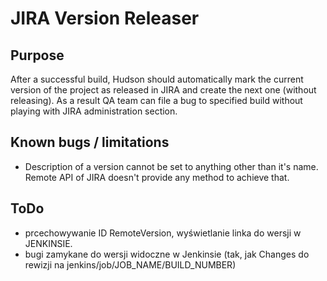 # JIRA Version Releaser

## Purpose
After a successful build, Hudson should automatically mark the current version of the project as released in JIRA and create the next one (without releasing).
As a result QA team can file a bug to specified build without playing with JIRA administration section.

## Known bugs / limitations
* Description of a version cannot be set to anything other than it's name. Remote API of JIRA doesn't provide any method to achieve that.

## ToDo
* prcechowywanie ID RemoteVersion, wyświetlanie linka do wersji w JENKINSIE.
* bugi zamykane do wersji widoczne w Jenkinsie (tak, jak Changes do rewizji na jenkins/job/JOB_NAME/BUILD_NUMBER)

